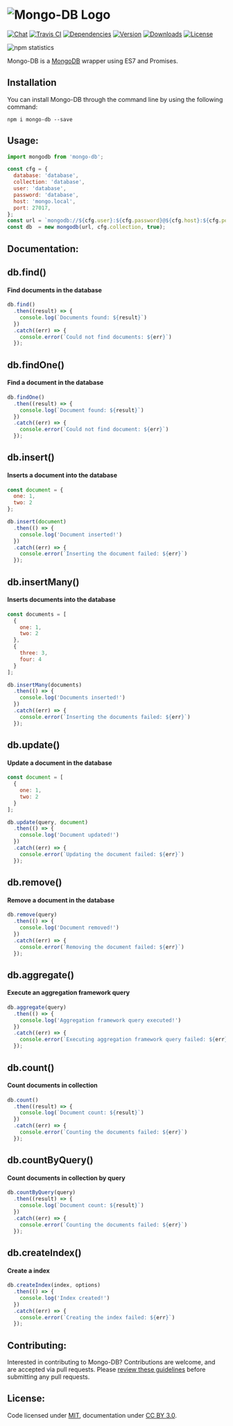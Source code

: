 # ![Mongo-DB Logo](https://img.minora.io/banner/git/database.png)

[![Chat](https://img.shields.io/gitter/room/minora-oss/mongodb.svg?style=flat-square)](https://gitter.im/minora-oss/mongodb)
[![Travis CI](https://img.shields.io/travis/minora-oss/mongodb.svg?style=flat-square)](https://travis-ci.org/minora-oss/mongodb)
[![Dependencies](https://img.shields.io/david/minora-oss/mongodb.svg?style=flat-square)](https://david-dm.org/minora-oss/mongodb)
[![Version](https://img.shields.io/npm/v/mongo-db.svg?style=flat-square)](https://www.npmjs.com/package/mongo-db)
[![Downloads](https://img.shields.io/npm/dt/mongo-db.svg?style=flat-square)](https://www.npmjs.com/package/mongo-db)
[![License](https://img.shields.io/npm/l/mongo-db.svg?style=flat-square)](https://www.npmjs.com/package/mongo-db)

![npm statistics](https://nodei.co/npm/mongo-db.png?downloads=true&downloadRank=true&stars=true)

Mongo-DB is a [MongoDB](https://www.npmjs.com/package/mongodb) wrapper using ES7 and Promises.

## Installation

You can install Mongo-DB through the command line by using the following command:

```
npm i mongo-db --save
```

## Usage:

```javascript
import mongodb from 'mongo-db';

const cfg = {
  database: 'database',
  collection: 'database',
  user: 'database',
  password: 'database',
  host: 'mongo.local',
  port: 27017,
};
const url = `mongodb://${cfg.user}:${cfg.password}@${cfg.host}:${cfg.port}/${cfg.database}`;
const db  = new mongodb(url, cfg.collection, true);
```

## Documentation:

db.find()
---------
#### Find documents in the database

```javascript
db.find()
  .then((result) => {
    console.log(`Documents found: ${result}`)
  })
  .catch((err) => {
    console.error(`Could not find documents: ${err}`)
  });
```

db.findOne()
------------
#### Find a document in the database

```javascript
db.findOne()
  .then((result) => {
    console.log(`Document found: ${result}`)
  })
  .catch((err) => {
    console.error(`Could not find document: ${err}`)
  });
```

db.insert()
-----------
#### Inserts a document into the database

```javascript
const document = {
  one: 1,
  two: 2
};

db.insert(document)
  .then(() => {
    console.log('Document inserted!')
  })
  .catch((err) => {
    console.error(`Inserting the document failed: ${err}`)
  });
```

db.insertMany()
---------------
#### Inserts documents into the database

```javascript
const documents = [
  {
    one: 1,
    two: 2
  },
  {
    three: 3,
    four: 4
  }
];

db.insertMany(documents)
  .then(() => {
    console.log('Documents inserted!')
  })
  .catch((err) => {
    console.error(`Inserting the documents failed: ${err}`)
  });
```

db.update()
-----------
#### Update a document in the database

```javascript
const document = [
  {
    one: 1,
    two: 2
  }
];

db.update(query, document)
  .then(() => {
    console.log('Document updated!')
  })
  .catch((err) => {
    console.error(`Updating the document failed: ${err}`)
  });
```

db.remove()
-----------
#### Remove a document in the database

```javascript
db.remove(query)
  .then(() => {
    console.log('Document removed!')
  })
  .catch((err) => {
    console.error(`Removing the document failed: ${err}`)
  });
```

db.aggregate()
--------------
#### Execute an aggregation framework query

```javascript
db.aggregate(query)
  .then(() => {
    console.log('Aggregation framework query executed!')
  })
  .catch((err) => {
    console.error(`Executing aggregation framework query failed: ${err}`)
  });
```

db.count()
----------
#### Count documents in collection

```javascript
db.count()
  .then((result) => {
    console.log(`Document count: ${result}`)
  })
  .catch((err) => {
    console.error(`Counting the documents failed: ${err}`)
  });
```

db.countByQuery()
-----------------
#### Count documents in collection by query

```javascript
db.countByQuery(query)
  .then((result) => {
    console.log(`Document count: ${result}`)
  })
  .catch((err) => {
    console.error(`Counting the documents failed: ${err}`)
  });
```

db.createIndex()
-----------------
#### Create a index

```javascript
db.createIndex(index, options)
  .then(() => {
    console.log('Index created!')
  })
  .catch((err) => {
    console.error(`Creating the index failed: ${err}`)
  });
```

## Contributing:

Interested in contributing to Mongo-DB? Contributions are welcome, and are accepted via pull requests. Please [review these guidelines](https://github.com/minora-oss/mongodb/blob/master/contributing.md) before submitting any pull requests.

## License:
Code licensed under [MIT](https://github.com/minora-oss/mongodb/blob/master/license.md), documentation under [CC BY 3.0](https://creativecommons.org/licenses/by/3.0/).
